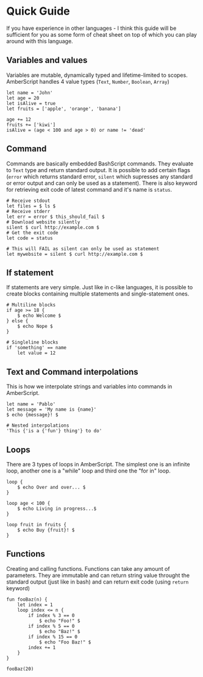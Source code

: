 # Quick Guide
If you have experience in other languages - I think this guide will be sufficient
for you as some form of cheat sheet on top of which you can play around with this language.

## Variables and values
Variables are mutable, dynamically typed and lifetime-limited to scopes.
AmberScript handles 4 value types (`Text`, `Number`, `Boolean`, `Array`)

```amberscript
let name = 'John'
let age = 20
let isAlive = true
let fruits = ['apple', 'orange', 'banana']

age += 12
fruits += ['kiwi']
isAlive = (age < 100 and age > 0) or name != 'dead'
```

## Command
Commands are basically embedded BashScript commands. They evaluate to `Text` type and return standard output. It is possible to add certain flags (`error` which returns standard error, `silent` which supresses any standard or error output and can only be used as a statement). There is also keyword for retrieving exit code of latest command and it's name is `status`.

```amberscript
# Receive stdout
let files = $ ls $
# Receive stderr
let err = error $ this_should_fail $
# Download website silently
silent $ curl http://example.com $
# Get the exit code
let code = status

# This will FAIL as silent can only be used as statement 
let mywebsite = silent $ curl http://example.com $
```

## If statement
If statements are very simple. Just like in c-like languages, it is possible to create 
blocks containing multiple statements and single-statement ones.

```amberscript
# Multiline blocks
if age >= 18 {
    $ echo Welcome $
} else {
    $ echo Nope $
}

# Singleline blocks
if 'something' == name
    let value = 12
```

## Text and Command interpolations
This is how we interpolate strings and variables into commands in AmberScript.

```amberscript
let name = 'Pablo'
let message = 'My name is {name}'
$ echo {message}! $

# Nested interpolations
'This {'is a {'fun'} thing'} to do'
```

## Loops
There are 3 types of loops in AmberScript. The simplest one is an infinite loop, another one is a "while" loop and third one the "for in" loop.

```amberscript
loop {
    $ echo Over and over... $
}

loop age < 100 {
    $ echo Living in progress...$
}

loop fruit in fruits {
    $ echo Buy {fruit}! $
}
```

## Functions
Creating and calling functions. Functions can take any amount of parameters. They are immutable and can return string value throught the standard output (just like in bash) and can return exit code (using `return` keyword)

```amberscript
fun fooBaz(n) {
    let index = 1
    loop index <= n {
        if index % 3 == 0
            $ echo "Foo!" $
        if index % 5 == 0
            $ echo "Baz!" $
        if index % 15 == 0
            $ echo "Foo Baz!" $
        index += 1
    }
}

fooBaz(20)
```